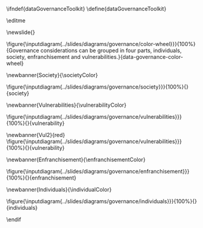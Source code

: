\ifndef{dataGovernanceToolkit}
\define{dataGovernanceToolkit}

\editme

\newslide{}

\figure{\inputdiagram{../slides/diagrams/governance/color-wheel}}}{100%}{Governance considerations can be grouped in four parts, individuals, society, enfranchisement and vulnerabilities.}{data-governance-color-wheel}


\newbanner{Society}{\societyColor}

\figure{\inputdiagram{../slides/diagrams/governance/society}}}{100%}{}{society}

\newbanner{Vulnerabilities}{\vulnerabilityColor}

\figure{\inputdiagram{../slides/diagrams/governance/vulnerabilities}}}{100%}{}{vulnerability}

\newbanner{Vul2}{red}
\figure{\inputdiagram{../slides/diagrams/governance/vulnerabilities}}}{100%}{}{vulnerability}

\newbanner{Enfranchisement}{\enfranchisementColor}

\figure{\inputdiagram{../slides/diagrams/governance/enfranchisement}}}{100%}{}{enfranchisement}

\newbanner{Individuals}{\individualColor}

\figure{\inputdiagram{../slides/diagrams/governance/individuals}}}{100%}{}{individuals}

\endif
